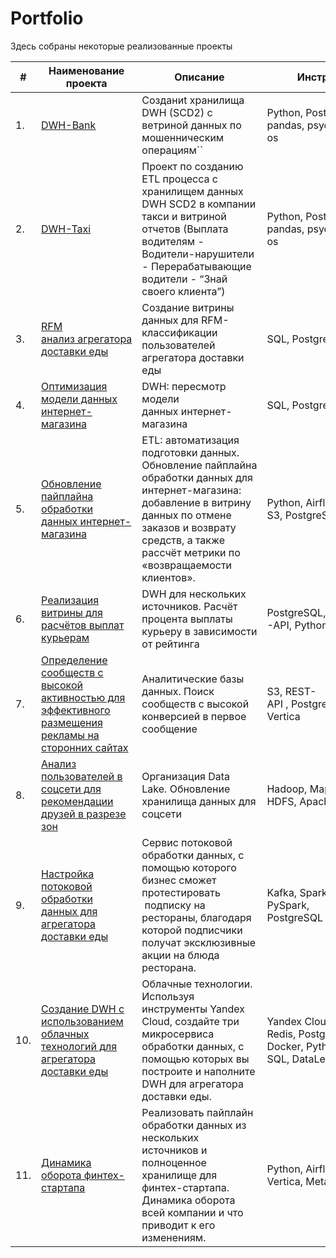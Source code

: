 # Portfolio

Здесь собраны некоторые реализованные проекты

| #        | Наименование проекта                                                                                                                                                     | Описание                                                                                                                                                                                                                                                                                                                                                                                                      | Инструменты                                                              |
| -------- | ------------------------------------------------------------------------------------------------------------------------------------------------------------------------------------------- | --------------------------------------------------------------------------------------------------------------------------------------------------------------------------------------------------------------------------------------------------------------------------------------------------------------------------------------------------------------------------------------------------------------------- | ----------------------------------------------------------------------------------- |
| 1.       | [DWH-Bank](https://github.com/dalv119/Portfolio/tree/main/1-DWH-Bank)                                                                                                                            | Cозданиt хранилища DWH (SCD2) с ветриной данных по мошенническим операциям``                                                                                                                                                                                                                                                                                    | Python, Postgre SQL, pandas, psycopg2, shutil, os                                   |
| 2. | [DWH-Taxi](https://github.com/dalv119/Portfolio/tree/main/2-DWH-Taxi)                                                                                                                           | Проект по созданию ETL процесса с хранилищем данных DWH SCD2 в компании такси и витриной отчетов (Выплата водителям - Водители-нарушители - Перерабатывающие водители - “Знай своего клиента”)                                                                    | Python, Postgre SQL, pandas, psycopg2, shutil, os                                   |
| 3.       | [RFM анализ агрегатора доставки еды](https://github.com/dalv119/Portfolio/tree/main/3-RFM-analysis)                                                                                                                              | Создание витрины данных для RFM-классификации пользователей агрегатора доставки еды                                                                                                                                                                                                                                                            | SQL, Postgre SQL                                                                   |
| 4.       | [Оптимизация модели данных интернет-магазина](https://github.com/dalv119/Portfolio/tree/main/4-Оnline_store_data_models)                                                                                                          | DWH: пересмотр модели данных интернет-магазина                                                                                                                                                                                                                                                                                                                                  | SQL, Postgre SQL, Python                                                           |
| 5.       | [Обновление пайплайна обработки данных интернет-магазина](https://github.com/dalv119/Portfolio/tree/main/5-Updating_processing_pipeline)                                                                                  | ETL: автоматизация подготовки данных.  Обновление пайплайна обработки данных для интернет-магазина: добавление в витрину данных по отмене заказов и возврату средств, а также рассчёт метрики по «возвращаемости клиентов». | Python, Airflow, S3, PostgreSQL, REST-API                                          |
| 6.       | [Реализация витрины для расчётов выплат курьерам](https://github.com/dalv119/Portfolio/tree/main/6-DWH_for_multiple_sources)                                                                                                   | DWH для нескольких источников. Расчёт процента выплаты курьеру в зависимости от рейтинга                                                                                                                                                                                                                                                     | PostgreSQL, Airflow, REST-API, Python, MongoDB                                    |
| 7.       | [Определение сообществ с высокой активностью для эффективного размещения рекламы на сторонних сайтах](https://github.com/dalv119/Portfolio/tree/main/7-Analytical_databases) | Аналитические базы данных. Поиск сообществ с высокой конверсией в первое сообщение                                                                                                                                                                                                                                                            | S3, REST-API , PostgreSQL , Airflow, Vertica                                    |
| 8.       | [Анализ пользователей в соцсети для рекомендации друзей в разрезе зон](https://github.com/dalv119/Portfolio/tree/main/8-DataLake_for_social_networks)                                                             | Организация Data Lake. Обновление хранилища данных для соцсети                                                                                                                                                                                                                                                                                                         | Hadoop, MapReduce, HDFS, Apache Spark                                               |
| 9.       | [Настройка потоковой обработки данных для агрегатора доставки еды](https://github.com/dalv119/Portfolio/tree/main/9-Streaming_data_processing)                                                                   | Сервис потоковой обработки данных, с помощью которого бизнес сможет протестировать  подписку на рестораны, благодаря которой подписчики получат эксклюзивные акции на блюда ресторана.                                                                  | Kafka, Spark Streaming, PySpark, PostgreSQL , Python                              |
| 10.      | [Создание DWH с использованием облачных технологий для агрегатора доставки еды](https://github.com/dalv119/Portfolio/tree/main/10-DWH_in_Yandex_Cloud)                                              | Облачные технологии.  Используя инструменты Yandex Cloud, создайте три микросервиса обработки данных, с помощью которых вы построите и наполните DWH для агрегатора доставки еды.                                                                                            | Yandex Cloud, Kubernetes, Redis, PostgreSQL , Docker, Python, Kafka, SQL, DataLens |
| 11.      | [Динамика оборота финтех-стартапа](https://github.com/dalv119/Portfolio/tree/main/11-Pipeline_processing_of_data_from_multiple_sources)                                                                                                                               | Реализовать пайплайн обработки данных из нескольких источников и полноценное хранилище для финтех-стартапа. Динамика оборота всей компании и что приводит к его изменениям.                                                                                        | Python, Airflow, Vertica, Metabase                                                |

